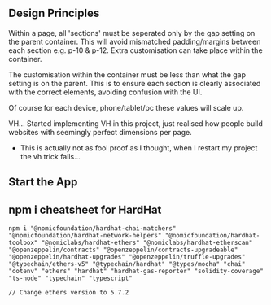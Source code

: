 ## Design Principles

Within a page, all 'sections' must be seperated only by the gap setting on the parent container.
This will avoid mismatched padding/margins between each section e.g. p-10 & p-12.
Extra customisation can take place within the container.

The customisation within the container must be less than what the gap setting is on the parent.
This is to ensure each section is clearly associated with the correct elements, avoiding confusion
with the UI.

Of course for each device, phone/tablet/pc these values will scale up.

VH... Started implementing VH in this project, just realised how people build websites with seemingly perfect dimensions per page.
- This is actually not as fool proof as I thought, when I restart my project the vh trick fails...

## Start the App

## npm i cheatsheet for HardHat
```
npm i "@nomicfoundation/hardhat-chai-matchers" "@nomicfoundation/hardhat-network-helpers" "@nomicfoundation/hardhat-toolbox" "@nomiclabs/hardhat-ethers" "@nomiclabs/hardhat-etherscan" "@openzeppelin/contracts" "@openzeppelin/contracts-upgradeable" "@openzeppelin/hardhat-upgrades" "@openzeppelin/truffle-upgrades" "@typechain/ethers-v5" "@typechain/hardhat" "@types/mocha" "chai" "dotenv" "ethers" "hardhat" "hardhat-gas-reporter" "solidity-coverage" "ts-node" "typechain" "typescript"

// Change ethers version to 5.7.2
```